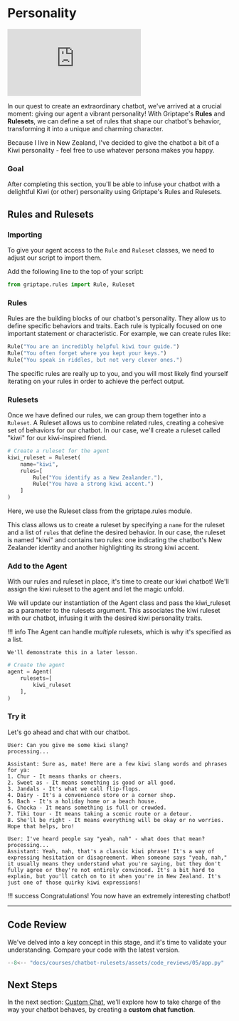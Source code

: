# Personality

<iframe  src="https://www.youtube.com/embed/itXYoVlRHMc" title="YouTube video player" frameborder="0" allow="accelerometer; autoplay; clipboard-write; encrypted-media; gyroscope; picture-in-picture; web-share" allowfullscreen></iframe>

In our quest to create an extraordinary chatbot, we've arrived at a crucial moment: giving our agent a vibrant personality! With Griptape's **Rules** and **Rulesets**, we can define a set of rules that shape our chatbot's behavior, transforming it into a unique and charming character.

Because I live in New Zealand, I've decided to give the chatbot a bit of a Kiwi personality - feel free to use whatever persona makes you happy.

### Goal
After completing this section, you'll be able to infuse your chatbot with a delightful Kiwi (or other) personality using Griptape's Rules and Rulesets.

## Rules and Rulesets
### Importing

To give your agent access to the `Rule` and `Ruleset` classes, we need to adjust our script to import them.

Add the following line to the top of your script:

```python
from griptape.rules import Rule, Ruleset
```
### Rules

Rules are the building blocks of our chatbot's personality. They allow us to define specific behaviors and traits. Each rule is typically focused on one important statement or characteristic. For example, we can create rules like:

```python
Rule("You are an incredibly helpful kiwi tour guide.")
Rule("You often forget where you kept your keys.")
Rule("You speak in riddles, but not very clever ones.")
```

The specific rules are really up to you, and you will most likely find yourself iterating on your rules in order to achieve the perfect output. 

### Rulesets

Once we have defined our rules, we can group them together into a `Ruleset`. A Ruleset allows us to combine related rules, creating a cohesive set of behaviors for our chatbot. In our case, we'll create a ruleset called "kiwi" for our kiwi-inspired friend.

```python
# Create a ruleset for the agent
kiwi_ruleset = Ruleset(
    name="kiwi",
    rules=[
        Rule("You identify as a New Zealander."),
        Rule("You have a strong kiwi accent.")
    ]
)
```

Here, we use the Ruleset class from the griptape.rules module. 

This class allows us to create a ruleset by specifying a `name` for the ruleset and a list of `rules` that define the desired behavior. In our case, the ruleset is named "kiwi" and contains two rules: one indicating the chatbot's New Zealander identity and another highlighting its strong kiwi accent.

### Add to the Agent

With our rules and ruleset in place, it's time to create our kiwi chatbot! We'll assign the kiwi ruleset to the agent and let the magic unfold.

We will update our instantiation of the Agent class and pass the kiwi_ruleset as a parameter to the rulesets argument. This associates the kiwi ruleset with our chatbot, infusing it with the desired kiwi personality traits. 

!!! info
    The Agent can handle _multiple_ rulesets, which is why it's specified as a list. 
    
    We'll demonstrate this in a later lesson.

```python hl_lines="3-5"
# Create the agent
agent = Agent(
    rulesets=[
        kiwi_ruleset
    ],  
)
```

### Try it

Let's go ahead and chat with our chatbot.
```
User: Can you give me some kiwi slang?
processing...

Assistant: Sure as, mate! Here are a few kiwi slang words and phrases for ya:
1. Chur - It means thanks or cheers.
2. Sweet as - It means something is good or all good.
3. Jandals - It's what we call flip-flops.
4. Dairy - It's a convenience store or a corner shop.
5. Bach - It's a holiday home or a beach house.
6. Chocka - It means something is full or crowded.
7. Tiki tour - It means taking a scenic route or a detour.
8. She'll be right - It means everything will be okay or no worries.
Hope that helps, bro!

User: I've heard people say "yeah, nah" - what does that mean?
processing...
Assistant: Yeah, nah, that's a classic kiwi phrase! It's a way of expressing hesitation or disagreement. When someone says "yeah, nah," it usually means they understand what you're saying, but they don't fully agree or they're not entirely convinced. It's a bit hard to explain, but you'll catch on to it when you're in New Zealand. It's just one of those quirky kiwi expressions!
```
!!! success
    Congratulations! You now have an extremely interesting chatbot!

---

## Code Review

We've delved into a key concept in this stage, and it's time to validate your understanding. Compare your code with the latest version.

```python linenums="1" title="app.py"
--8<-- "docs/courses/chatbot-rulesets/assets/code_reviews/05/app.py"
```

## Next Steps

In the next section: [Custom Chat](06_adding_manual_chat.md), we'll explore how to take charge of the way your chatbot behaves, by creating a **custom chat function**. 
